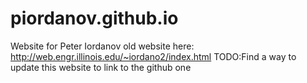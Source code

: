 # piordanov.github.io
Website for Peter Iordanov
old website here:
http://web.engr.illinois.edu/~iordano2/index.html
TODO:Find a way to update this website to link to the github one